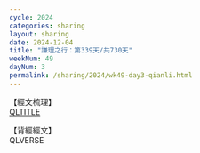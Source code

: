 ```yaml
---
cycle: 2024
categories: sharing
layout: sharing
date: 2024-12-04
title: "謙理之行：第339天/共730天"
weekNum: 49
dayNum: 3
permalink: /sharing/2024/wk49-day3-qianli.html
---
```

【經文梳理】  
[QLTITLE](QLLINK)

【背經經文】  
QLVERSE

